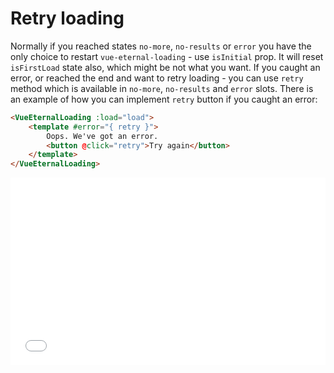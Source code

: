 # Retry loading

Normally if you reached states `no-more`, `no-results` or `error` you have the only choice to restart `vue-eternal-loading` - use `isInitial` prop. It will reset `isFirstLoad` state also, which might be not what you want. If you caught an error, or reached the end and want to retry loading - you can use `retry` method which is available in `no-more`, `no-results` and `error` slots. There is an example of how you can implement `retry` button if you caught an error:

```html
<VueEternalLoading :load="load">
    <template #error="{ retry }">
        Oops. We've got an error.
        <button @click="retry">Try again</button>
    </template>
</VueEternalLoading>
```

<iframe width="100%" height="300" src="//jsfiddle.net/gavrashenko/xhtg6L92/4/embedded/result/dark/" allowfullscreen="allowfullscreen" allowpaymentrequest frameborder="0"></iframe>
